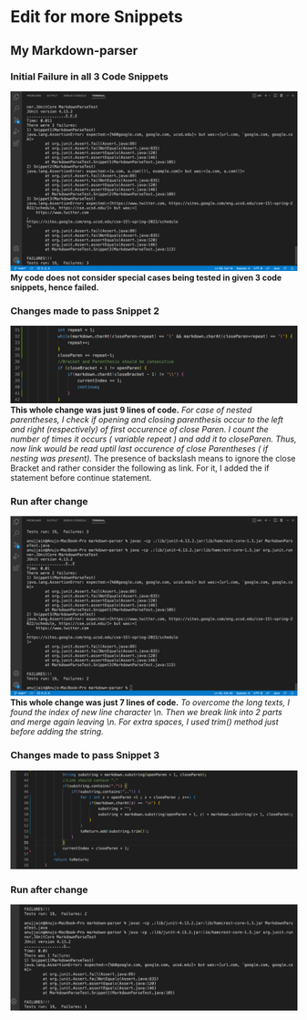 # Edit for more Snippets
## My Markdown-parser
### Initial Failure in all 3 Code Snippets
![Image1](L4-1.png)
**My code does not consider special cases being tested in given 3 code snippets, hence failed.** 
### Changes made to pass Snippet 2
![Image2](L4-3.png)
**This whole change was just 9 lines of code.** 
*For case of nested parentheses, I check if opening and closing parenthesis occur to the left and right (respectively) of first occurence of close Paren.
I count the number of times it occurs ( variable repeat ) and add it to closeParen. Thus, now link would be read uptil last occurence of close Parentheses ( if nesting was present).* 
The presence of backslash means to ignore the close Bracket and rather consider the following as link.
For it, I added the if statement before continue statement.
### Run after change
![Image3](L4-2.png)
**This whole change was just 7 lines of code.** 
*To overcome the long texts, I found the index of new line character \n. Then we break link into 2 parts and merge again leaving \n. For extra spaces, I used trim() method just before adding the string.*
### Changes made to pass Snippet 3
![Image4](L4-4.png)
### Run after change
![Image5](L4-5.png)
